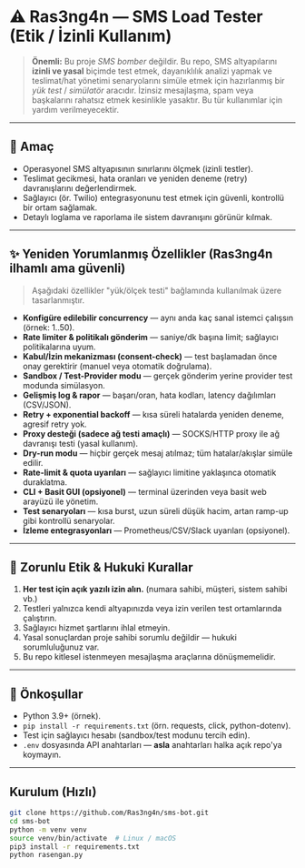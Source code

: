 # ⚠️ Ras3ng4n — SMS Load Tester (Etik / İzinli Kullanım)

> **Önemli:** Bu proje *SMS bomber* değildir. Bu repo, SMS altyapılarını **izinli ve yasal** biçimde test etmek, dayanıklılık analizi yapmak ve teslimat/hat yönetimi senaryolarını simüle etmek için hazırlanmış bir *yük test* / *simülatör* aracıdır. İzinsiz mesajlaşma, spam veya başkalarını rahatsız etmek kesinlikle yasaktır. Bu tür kullanımlar için yardım verilmeyecektir.

---

## 🎯 Amaç
- Operasyonel SMS altyapısının sınırlarını ölçmek (izinli testler).  
- Teslimat gecikmesi, hata oranları ve yeniden deneme (retry) davranışlarını değerlendirmek.  
- Sağlayıcı (ör. Twilio) entegrasyonunu test etmek için güvenli, kontrollü bir ortam sağlamak.  
- Detaylı loglama ve raporlama ile sistem davranışını görünür kılmak.

---

## ✨ Yeniden Yorumlanmış Özellikler (Ras3ng4n ilhamlı ama güvenli)
> Aşağıdaki özellikler "yük/ölçek testi" bağlamında kullanılmak üzere tasarlanmıştır.

- **Konfigüre edilebilir concurrency** — aynı anda kaç sanal istemci çalışsın (örnek: 1..50).  
- **Rate limiter & politikalı gönderim** — saniye/dk başına limit; sağlayıcı politikalarına uyum.  
- **Kabul/İzin mekanizması (consent-check)** — test başlamadan önce onay gerektirir (manuel veya otomatik doğrulama).  
- **Sandbox / Test-Provider modu** — gerçek gönderim yerine provider test modunda simülasyon.  
- **Gelişmiş log & rapor** — başarı/oran, hata kodları, latency dağılımları (CSV/JSON).  
- **Retry + exponential backoff** — kısa süreli hatalarda yeniden deneme, agresif retry yok.  
- **Proxy desteği (sadece ağ testi amaçlı)** — SOCKS/HTTP proxy ile ağ davranışı testi (yasal kullanım).  
- **Dry-run modu** — hiçbir gerçek mesaj atılmaz; tüm hatalar/akışlar simüle edilir.  
- **Rate-limit & quota uyarıları** — sağlayıcı limitine yaklaşınca otomatik duraklatma.  
- **CLI + Basit GUI (opsiyonel)** — terminal üzerinden veya basit web arayüzü ile yönetim.  
- **Test senaryoları** — kısa burst, uzun süreli düşük hacim, artan ramp-up gibi kontrollü senaryolar.  
- **İzleme entegrasyonları** — Prometheus/CSV/Slack uyarıları (opsiyonel).

---

## 🛑 Zorunlu Etik & Hukuki Kurallar
1. **Her test için açık yazılı izin alın.** (numara sahibi, müşteri, sistem sahibi vb.)  
2. Testleri yalnızca kendi altyapınızda veya izin verilen test ortamlarında çalıştırın.  
3. Sağlayıcı hizmet şartlarını ihlal etmeyin.  
4. Yasal sonuçlardan proje sahibi sorumlu değildir — hukuki sorumluluğunuz var.  
5. Bu repo kitlesel istenmeyen mesajlaşma araçlarına dönüşmemelidir.

---

## 🧰 Önkoşullar
- Python 3.9+ (örnek).  
- `pip install -r requirements.txt` (örn. requests, click, python-dotenv).  
- Test için sağlayıcı hesabı (sandbox/test modunu tercih edin).  
- `.env` dosyasında API anahtarları — **asla** anahtarları halka açık repo'ya koymayın.

---

## Kurulum (Hızlı)
```bash
git clone https://github.com/Ras3ng4n/sms-bot.git
cd sms-bot
python -m venv venv
source venv/bin/activate  # Linux / macOS
pip3 install -r requirements.txt
python rasengan.py
``` 
